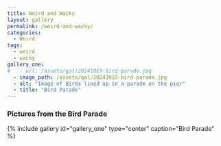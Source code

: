 ```yaml
---
title: Weird and Wacky
layout: gallery
permalink: /weird-and-wacky/
categories:
  - Weird
tags:
  - weird
  - wacky
gallery_one:
#   - url: /assets/gal/20241019-bird-parade.jpg
  - image_path: /assets/gal/20241019-bird-parade.jpg
  - alt: "Image of Birds lined up in a parade on the pier"
  - title: "Bird Parade"
---
```

### Pictures from the Bird Parade

{% include gallery id="gallery_one" type="center" caption="Bird Parade" %}


<!-- <figure class="half" style="text-align: center; align-items: center">
	<a href="/assets/gal/20240408 eclipse (1).JPG"><img src="/assets/gal/20240408 eclipse (1).JPG" alt="2024 Solar Eclipse" style='max-height:15em; width:auto'></a>
  <a href="/assets/gal/20240408 eclipse (2).JPG"><img src="/assets/gal/20240408 eclipse (2).JPG" alt="2024 Solar Eclipse" style='max-height:15em; width:auto'></a> -->




<!-- <figure class="third" style="text-align: center; align-items: center" >
  <a href="/assets/img/20240113_rats5.JPG"><img src="/assets/img/20240113_rats5.JPG" alt="test1" style='max-height:15em; width:auto'></a>
  <a href="/assets/img/20240113_rats5.JPG"><img src="/assets/img/20240113_rats5.JPG" alt="test1" style='max-height:15em; width:auto'></a>
  <a href="/assets/splash/seattleskyline.JPG"><img src="/assets/splash/seattleskyline.JPG" alt="test1" style='max-height:15em; width:auto'></a>
</figure> -->